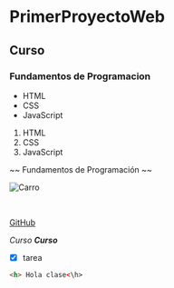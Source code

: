 # PrimerProyectoWeb
## Curso 
### Fundamentos de Programacion

- HTML
- CSS
- JavaScript

1. HTML
2. CSS
3. JavaScript

~~
Fundamentos de Programación
~~

![Carro](https://pixabay.com/images/id-1851246/)

<br>

[GitHub](https://github.com)

*Curso*
***Curso***
- [x] tarea

```html
<h> Hola clase<\h>
  ```
